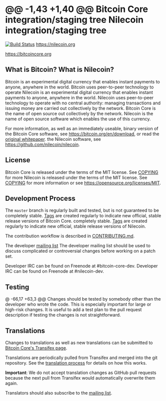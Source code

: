 @@ -1,43 +1,40 @@
Bitcoin Core integration/staging tree
Nilecoin integration/staging tree
=====================================

[![Build Status](https://travis-ci.org/bitcoin/bitcoin.svg?branch=master)](https://travis-ci.org/bitcoin/bitcoin)
https://nilecoin.org

https://bitcoincore.org

What is Bitcoin?
What is Nilecoin?
----------------

Bitcoin is an experimental digital currency that enables instant payments to
anyone, anywhere in the world. Bitcoin uses peer-to-peer technology to operate
Nilecoin is an experimental digital currency that enables instant payments to
anyone, anywhere in the world. Nilecoin uses peer-to-peer technology to operate
with no central authority: managing transactions and issuing money are carried
out collectively by the network. Bitcoin Core is the name of open source
out collectively by the network. Nilecoin is the name of open source
software which enables the use of this currency.

For more information, as well as an immediately useable, binary version of
the Bitcoin Core software, see https://bitcoin.org/en/download, or read the
[original whitepaper](https://bitcoincore.org/bitcoin.pdf).
the Nilecoin software, see https://github.com/nilecoin/nilecoin.

License
-------

Bitcoin Core is released under the terms of the MIT license. See [COPYING](COPYING) for more
Nilecoin is released under the terms of the MIT license. See [COPYING](COPYING) for more
information or see https://opensource.org/licenses/MIT.

Development Process
-------------------

The `master` branch is regularly built and tested, but is not guaranteed to be
completely stable. [Tags](https://github.com/bitcoin/bitcoin/tags) are created
regularly to indicate new official, stable release versions of Bitcoin Core.
completely stable. [Tags](https://github.com/nilecoin/nilecoin/tags) are created
regularly to indicate new official, stable release versions of Nilecoin.

The contribution workflow is described in [CONTRIBUTING.md](CONTRIBUTING.md).

The developer [mailing list](https://lists.linuxfoundation.org/mailman/listinfo/bitcoin-dev)
The developer mailing list
should be used to discuss complicated or controversial changes before working
on a patch set.

Developer IRC can be found on Freenode at #bitcoin-core-dev.
Developer IRC can be found on Freenode at #nilecoin-dev.

Testing
-------
@ -66,17 +63,3 @@ Changes should be tested by somebody other than the developer who wrote the
code. This is especially important for large or high-risk changes. It is useful
to add a test plan to the pull request description if testing the changes is
not straightforward.

Translations
------------

Changes to translations as well as new translations can be submitted to
[Bitcoin Core's Transifex page](https://www.transifex.com/projects/p/bitcoin/).

Translations are periodically pulled from Transifex and merged into the git repository. See the
[translation process](doc/translation_process.md) for details on how this works.

**Important**: We do not accept translation changes as GitHub pull requests because the next
pull from Transifex would automatically overwrite them again.

Translators should also subscribe to the [mailing list](https://groups.google.com/forum/#!forum/bitcoin-translators).
